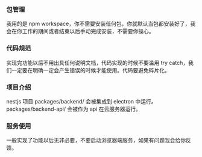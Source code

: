 ### 包管理

我用的是 npm workspace，你不需要安装任何包，你就默认当包都安装好了，我会在你工作的期间或者结束以后手动完成安装，不需要你操心。

### 代码规范

实现完功能以后不用出具任何说明文档，代码实现的时候不要滥用 try catch，我们一定要在明确一定会产生错误的时候才能使用。代码要避免碎片化。

### 项目介绍

nestjs 项目
packages/backend/ 会被集成到 electron 中运行。
packages/backend-api/ 会被作为 api 在云服务器运行。

### 服务使用

一般实现了功能以后无非必要，不要启动浏览器端服务，如果有问题我会给你反馈。
